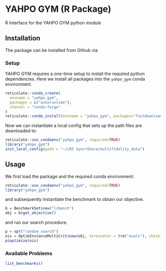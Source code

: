 # YAHPO GYM (R Package)

R Interface for the YAHPO GYM python module


## Installation

The package can be installed from Github via



### Setup

YAHPO GYM requires a one-time setup to install the required python dependencies.
Here we install all packages into the `yahpo_gym` conda environment.

```r
reticulate::conda_create(
  envname = "yahpo_gym",
  packages = c("onnxruntime"),
  channel = "conda-forge"
)
reticulate::conda_install(envname = "yahpo_gym", packages="fastdownload", pip=TRUE)
```

Now we can instantiate a local config that sets up the path files are downloaded to:

```r
reticulate::use_condaenv("yahpo_gym", required=TRUE)
library("yahpo_gym")
init_local_config(path = "~/LRZ Sync+Share/multifidelity_data")
```


## Usage

We first load the package and the required conda environment:

```r
reticulate::use_condaenv("yahpo_gym", required=TRUE)
library("yahpo_gym")
```

and subsequently instantiate the benchmark to obtain our objective.

```r
b = BenchmarkSet$new("lcbench")
obj = b$get_objective()
```

and run our search procedure.

```r
p = opt("random_search")
ois = OptimInstanceMultiCrit$new(obj, terminator = trm("evals"), check_values = FALSE)
p$optimize(ois)
```

### Available Problems

```r
list_benchmarks()
```